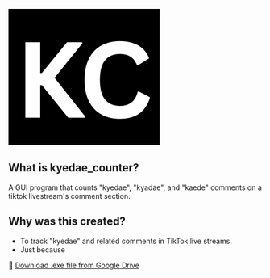 ![kyedae_counter logo](media_files/kc_loading_logo.png)

## What is kyedae_counter?
A GUI program that counts "kyedae", "kyadae", and "kaede" comments on a tiktok livestream's comment section.

## Why was this created?
- To track "kyedae" and related comments in TikTok live streams.
- Just because
  
💾 [Download .exe file from Google Drive](https://drive.google.com/drive/folders/1z2-5BwJ6nd09v3WKuDzhdJY-6So5rZMZ?usp=drive_link)
